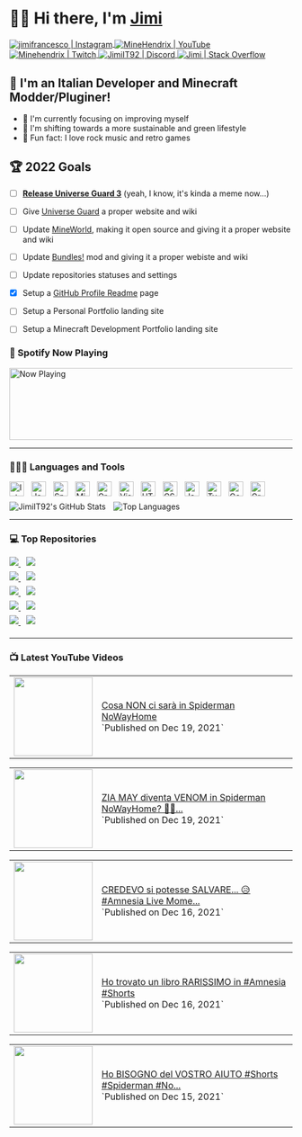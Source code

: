 # 👋🏼 Hi there, I'm <a href="https://stackoverflow.com/users/2695796/jimi" target="_blank">Jimi</a>
<a href="https://www.instagram.com/jimifrancesco/" target="_blank">
  <img align="center" alt="jimifrancesco | Instagram" title="Instagram" src="https://img.shields.io/badge/jimifrancesco-e4405f?style=flat-square&logo=instagram&logoColor=white" />
</a>
<a href="https://www.youtube.com/channel/UCQMKod7OLyusuyzV4dSHBvQ" target="_blank">
  <img align="center" alt="MineHendrix | YouTube" title="YouTube" src="https://img.shields.io/youtube/channel/subscribers/UCQMKod7OLyusuyzV4dSHBvQ?label=%20MineHendrix&logo=youtube&style=flat-square" />
</a>
<a href="https://www.twitch.tv/minehendrix" target="_blank">
  <img align="center" alt="Minehendrix | Twitch" title="Twitch" src="https://img.shields.io/twitch/status/minehendrix?color=9146FF&label=Minehendrix&logo=twitch&logoColor=white&style=flat-square" />
</a>
<a href="http://discordapp.com/users/155469699109486592" target="_blank">
  <img align="center" alt="JimiIT92 | Discord" title="Discord" src="https://img.shields.io/badge/JimiIT92-5865F2?style=flat-square&logo=discord&logoColor=white" />
</a>
<a href="https://stackoverflow.com/users/2695796/jimi" target="_blank">
  <img align="center" alt="Jimi | Stack Overflow" title="Stack Overflow" src="https://img.shields.io/badge/Jimi-FF6719?style=flat-square&logo=stackoverflow&logoColor=white" />
</a>

## 🍝 I'm an Italian Developer and Minecraft Modder/Pluginer!

- 🥊 I'm currently focusing on improving myself
- 🌳 I'm shifting towards a more sustainable and green lifestyle
- 🎸 Fun fact: I love rock music and retro games

## 🏆 2022 Goals

- [ ] <u>**Release Universe Guard 3**</u> (yeah, I know, it's kinda a meme now...)
- [ ] Give <a href="https://ore.spongepowered.org/Francesco_Jimi/Universe-Guard" target="_blank">Universe Guard</a> a proper website and wiki
- [ ] Update <a href="https://mineworldminecraft.altervista.org/blog/" target="_blank">MineWorld</a>, making it open source and giving it a proper website and wiki
- [ ] Update <a href="https://www.curseforge.com/minecraft/mc-mods/bundles-mod" target="_blank">Bundles!</a> mod and giving it a proper webiste and wiki
- [ ] Update repositories statuses and settings
- [x] Setup a <a href="https://github.com/JimiIT92" target="_blank">GitHub Profile Readme</a>[]() page
- [ ] Setup a Personal Portfolio landing site
- [ ] Setup a Minecraft Development Portfolio landing site


### 🎵 Spotify Now Playing

<img src="https://novatorem-jimiit92.vercel.app/api/spotify?background_color=151515" width="512" height="128" alt="Now Playing">

<hr />

### 👨🏼‍💻 Languages and Tools

<a href="https://www.jetbrains.com/idea/" target="_blank"><img align="left" alt="IntelliJ Idea" title="IntelliJ Idea" width="26px" style="margin-right: 13px" src="https://ico.now.sh/intellijidea/4697ff" /></a>
<a href="https://www.java.com/" target="_blank"><img align="left" alt="Java" title="Java" width="26px" style="margin-right: 13px" src="https://ico.now.sh/java/F08705" /></a>
<a href="https://www.spongepowered.org/" target="_blank"><img align="left" alt="Sponge" title="Sponge" width="26px" style="margin-right: 13px" src="https://www.spongepowered.org/assets/img/icons/spongie-mark.svg" /></a>
<a href="https://forums.minecraftforge.net/" target="_blank"><img align="left" alt="Minecraft Forge" title="Minecraft Forge" width="26px" style="margin-right: 13px" src="https://ico.now.sh/curseforge/ED2D2F" /></a>
<a href="https://trello.com/" target="_blank"><img align="left" alt="GraphQL" title="GraphQL" width="26px" style="margin-right: 13px" src="https://ico.now.sh/trello/0052CC" /></a>
<a href="https://code.visualstudio.com/" target="_blank"><img align="left" alt="Visual Studio Code" title="Visual Studio Code" width="26px" style="margin-right: 13px" src="https://ico.now.sh/visualstudiocode/007ACC" /></a>
<a href="https://www.w3schools.com/html/" target="_blank"><img align="left" alt="HTML 5" title="HTML 5" width="26px" style="margin-right: 13px" src="https://ico.now.sh/html5/E34F26" /></a>
<a href="https://www.w3schools.com/css/" target="_blank"><img align="left" alt="CSS 3" title="CSS 3" width="26px" style="margin-right: 13px" src="https://ico.now.sh/css3/1572B6" /></a>
<a href="https://www.w3schools.com/js/" target="_blank"><img align="left" alt="Javascript" title="Javascript" width="26px" style="margin-right: 13px" src="https://ico.now.sh/javascript/F7DF1E" /></a>
<a href="https://www.typescriptlang.org/" target="_blank"><img align="left" alt="Typescript" title="Typescript" width="26px" style="margin-right: 13px" src="https://ico.now.sh/typescript/3178C6" /></a>
<a href="https://go.dev/" target="_blank"><img align="left" alt="GoLang" title="GoLang" width="26px" style="margin-right: 13px" src="https://ico.now.sh/go/00ADD8" /></a>
<a href="https://graphql.org/" target="_blank"><img align="left" alt="GraphQL" title="GraphQL" width="26px" style="margin-right: 13px" src="https://ico.now.sh/graphql/E10098" /></a>

<br/>
<br/>
<img align="center" alt="JimiIT92's GitHub Stats" src="https://github-readme-stats.vercel.app/api?username=JimiIT92&show_icons=true&hide_border=true&theme=dark&hide=prs" />
<img align="center" alt="Top Languages" style="margin-left: 10px" src="https://github-readme-stats.vercel.app/api/top-langs/?username=JimiIT92&layout=compact&theme=dark&langs_count=10&hide_border=true" />

<hr />

### 💻 Top Repositories

<a href="https://github.com/JimiIT92/UniverseGuard2">
  <img align="center" style="margin-bottom: 10px" src="https://github-readme-stats.vercel.app/api/pin/?username=JimiIT92&repo=UniverseGuard2&show_icons=true&hide_border=true&theme=dark" />
</a>
<a href="https://github.com/JimiIT92/ItemAlert">
  <img align="center" style="margin-bottom: 10px;margin-left: 10px;" src="https://github-readme-stats.vercel.app/api/pin/?username=JimiIT92&repo=ItemAlert&show_icons=true&hide_border=true&theme=dark" />
</a>

<br />

<a href="https://github.com/JimiIT92/BundlesMod">
  <img align="center" style="margin-bottom: 10px" src="https://github-readme-stats.vercel.app/api/pin/?username=JimiIT92&repo=BundlesMod&show_icons=true&hide_border=true&theme=dark" />
</a>
<a href="https://github.com/JimiIT92/BetterSnowierSnow">
  <img align="center" style="margin-bottom: 10px;margin-left: 10px;" src="https://github-readme-stats.vercel.app/api/pin/?username=JimiIT92&repo=BetterSnowierSnow&show_icons=true&hide_border=true&theme=dark" />
</a>

<br />

<a href="https://github.com/JimiIT92/TwitchSpawn">
  <img align="center" style="margin-bottom: 10px" src="https://github-readme-stats.vercel.app/api/pin/?username=JimiIT92&repo=TwitchSpawn&show_icons=true&hide_border=true&theme=dark" />
</a>
<a href="https://github.com/JimiIT92/NameTagKeeper">
  <img align="center" style="margin-bottom: 10px;margin-left: 10px;" src="https://github-readme-stats.vercel.app/api/pin/?username=JimiIT92&repo=NameTagKeeper&show_icons=true&hide_border=true&theme=dark" />
</a>

<br />

<a href="https://github.com/JimiIT92/snow_on_stairs">
  <img align="center" style="margin-bottom: 10px" src="https://github-readme-stats.vercel.app/api/pin/?username=JimiIT92&repo=snow_on_stairs&show_icons=true&hide_border=true&theme=dark" />
</a>
<a href="https://github.com/JimiIT92/Elmah.io-Go">
  <img align="center" style="margin-bottom: 10px;margin-left: 10px;" src="https://github-readme-stats.vercel.app/api/pin/?username=JimiIT92&repo=Elmah.io-Go&show_icons=true&hide_border=true&theme=dark" />
</a>

<br />

<a href="https://github.com/JimiIT92/Lambda-Graphql-Boilerplate">
  <img align="center" style="margin-bottom: 10px" src="https://github-readme-stats.vercel.app/api/pin/?username=JimiIT92&repo=Lambda-Graphql-Boilerplate&show_icons=true&hide_border=true&theme=dark" />
</a>
<a href="https://github.com/JimiIT92/ALBResponse">
  <img align="center" style="margin-bottom: 10px;margin-left: 10px;" src="https://github-readme-stats.vercel.app/api/pin/?username=JimiIT92&repo=ALBResponse&show_icons=true&hide_border=true&theme=dark" />
</a>

<hr />

### 📺 Latest YouTube Videos
<!-- YOUTUBE:START --><table><tr><td style="border-color: transparent !important;"><a href="https://www.youtube.com/watch?v=Sse7PTTctHE" target="_blank"><img width="140px" src="https://i.ytimg.com/vi/Sse7PTTctHE/mqdefault.jpg"></a></td>
<td style="border-color: transparent !important;"><a href="https://www.youtube.com/watch?v=Sse7PTTctHE" target="_blank">Cosa NON ci sarà in Spiderman NoWayHome</a><br/>`Published on Dec 19, 2021`</td></tr></table>
<table><tr><td style="border-color: transparent !important;"><a href="https://www.youtube.com/watch?v=swf3wxmxkVU" target="_blank"><img width="140px" src="https://i.ytimg.com/vi/swf3wxmxkVU/mqdefault.jpg"></a></td>
<td style="border-color: transparent !important;"><a href="https://www.youtube.com/watch?v=swf3wxmxkVU" target="_blank">ZIA MAY diventa VENOM in Spiderman NoWayHome? 🤷‍♂️...</a><br/>`Published on Dec 19, 2021`</td></tr></table>
<table><tr><td style="border-color: transparent !important;"><a href="https://www.youtube.com/watch?v=CUIcH0PAAh0" target="_blank"><img width="140px" src="https://i.ytimg.com/vi/CUIcH0PAAh0/mqdefault.jpg"></a></td>
<td style="border-color: transparent !important;"><a href="https://www.youtube.com/watch?v=CUIcH0PAAh0" target="_blank">CREDEVO si potesse SALVARE... 😥 #Amnesia Live Mome...</a><br/>`Published on Dec 16, 2021`</td></tr></table>
<table><tr><td style="border-color: transparent !important;"><a href="https://www.youtube.com/watch?v=Ioaz0dywlIs" target="_blank"><img width="140px" src="https://i.ytimg.com/vi/Ioaz0dywlIs/mqdefault.jpg"></a></td>
<td style="border-color: transparent !important;"><a href="https://www.youtube.com/watch?v=Ioaz0dywlIs" target="_blank">Ho trovato un libro RARISSIMO in #Amnesia #Shorts</a><br/>`Published on Dec 16, 2021`</td></tr></table>
<table><tr><td style="border-color: transparent !important;"><a href="https://www.youtube.com/watch?v=BEObmIpRqwQ" target="_blank"><img width="140px" src="https://i.ytimg.com/vi/BEObmIpRqwQ/mqdefault.jpg"></a></td>
<td style="border-color: transparent !important;"><a href="https://www.youtube.com/watch?v=BEObmIpRqwQ" target="_blank">Ho BISOGNO del VOSTRO AIUTO #Shorts #Spiderman #No...</a><br/>`Published on Dec 15, 2021`</td></tr></table>
<!-- YOUTUBE:END -->
